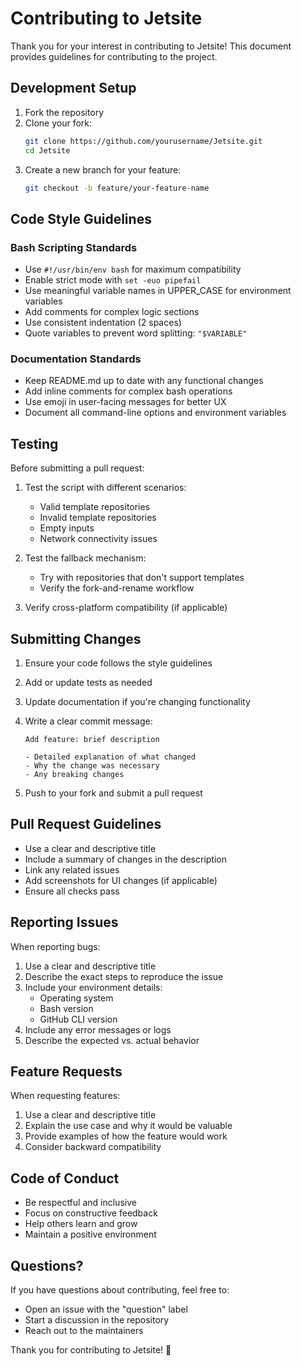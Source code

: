 # Contributing to Jetsite

Thank you for your interest in contributing to Jetsite! This document provides guidelines for contributing to the project.

## Development Setup

1. Fork the repository
2. Clone your fork:
   ```bash
   git clone https://github.com/yourusername/Jetsite.git
   cd Jetsite
   ```
3. Create a new branch for your feature:
   ```bash
   git checkout -b feature/your-feature-name
   ```

## Code Style Guidelines

### Bash Scripting Standards

- Use `#!/usr/bin/env bash` for maximum compatibility
- Enable strict mode with `set -euo pipefail`
- Use meaningful variable names in UPPER_CASE for environment variables
- Add comments for complex logic sections
- Use consistent indentation (2 spaces)
- Quote variables to prevent word splitting: `"$VARIABLE"`

### Documentation Standards

- Keep README.md up to date with any functional changes
- Add inline comments for complex bash operations
- Use emoji in user-facing messages for better UX
- Document all command-line options and environment variables

## Testing

Before submitting a pull request:

1. Test the script with different scenarios:
   - Valid template repositories
   - Invalid template repositories
   - Empty inputs
   - Network connectivity issues

2. Test the fallback mechanism:
   - Try with repositories that don't support templates
   - Verify the fork-and-rename workflow

3. Verify cross-platform compatibility (if applicable)

## Submitting Changes

1. Ensure your code follows the style guidelines
2. Add or update tests as needed
3. Update documentation if you're changing functionality
4. Write a clear commit message:
   ```
   Add feature: brief description
   
   - Detailed explanation of what changed
   - Why the change was necessary
   - Any breaking changes
   ```

5. Push to your fork and submit a pull request

## Pull Request Guidelines

- Use a clear and descriptive title
- Include a summary of changes in the description
- Link any related issues
- Add screenshots for UI changes (if applicable)
- Ensure all checks pass

## Reporting Issues

When reporting bugs:

1. Use a clear and descriptive title
2. Describe the exact steps to reproduce the issue
3. Include your environment details:
   - Operating system
   - Bash version
   - GitHub CLI version
4. Include any error messages or logs
5. Describe the expected vs. actual behavior

## Feature Requests

When requesting features:

1. Use a clear and descriptive title
2. Explain the use case and why it would be valuable
3. Provide examples of how the feature would work
4. Consider backward compatibility

## Code of Conduct

- Be respectful and inclusive
- Focus on constructive feedback
- Help others learn and grow
- Maintain a positive environment

## Questions?

If you have questions about contributing, feel free to:
- Open an issue with the "question" label
- Start a discussion in the repository
- Reach out to the maintainers

Thank you for contributing to Jetsite! 🚀
